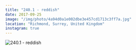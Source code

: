 ```yaml
---
title: "240.1 - reddish"
date: 2017-09-25
image: "/img/photo/4a94d0a1e002dbe3e457cd1713c3ff7a.jpg"
location: "Richmond, Surrey, United Kingdom"
instagram: true
---
```


![240.1 - reddish](/img/photo/4a94d0a1e002dbe3e457cd1713c3ff7a.jpg)
